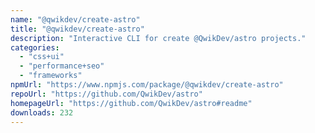 ```yaml
---
name: "@qwikdev/create-astro"
title: "@qwikdev/create-astro"
description: "Interactive CLI for create @QwikDev/astro projects."
categories:
  - "css+ui"
  - "performance+seo"
  - "frameworks"
npmUrl: "https://www.npmjs.com/package/@qwikdev/create-astro"
repoUrl: "https://github.com/QwikDev/astro"
homepageUrl: "https://github.com/QwikDev/astro#readme"
downloads: 232
---
```

